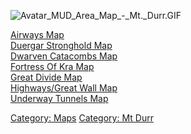 ![](Avatar_MUD_Area_Map_-_Mt._Durr.GIF "Avatar_MUD_Area_Map_-_Mt._Durr.GIF")

[Airways Map](Airways_Map "wikilink")  
[Duergar Stronghold Map](Duergar_Stronghold_Map "wikilink")  
[Dwarven Catacombs Map](Dwarven_Catacombs_Map "wikilink")  
[Fortress Of Kra Map](Fortress_Of_Kra_Map "wikilink")  
[Great Divide Map](Great_Divide_Map "wikilink")  
[Highways/Great Wall Map](Highways/Great_Wall_Map "wikilink")  
[Underway Tunnels Map](Underway_Tunnels_Map "wikilink")  

[Category: Maps](Category:_Maps "wikilink") [Category: Mt
Durr](Category:_Mt_Durr "wikilink")
